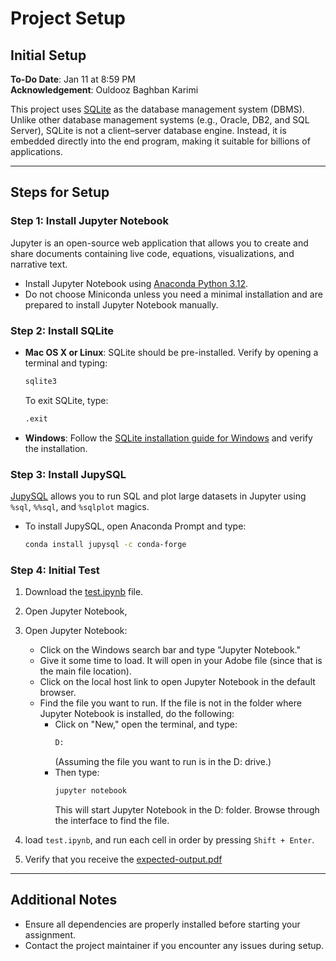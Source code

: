# Project Setup

## Initial Setup

**To-Do Date**: Jan 11 at 8:59 PM  
**Acknowledgement**: Ouldooz Baghban Karimi

This project uses [SQLite](https://en.wikipedia.org/wiki/SQLite) as the database management system (DBMS). Unlike other database management systems (e.g., Oracle, DB2, and SQL Server), SQLite is not a client–server database engine. Instead, it is embedded directly into the end program, making it suitable for billions of applications.

---

## Steps for Setup

### Step 1: Install Jupyter Notebook
Jupyter is an open-source web application that allows you to create and share documents containing live code, equations, visualizations, and narrative text.

- Install Jupyter Notebook using [Anaconda Python 3.12](https://www.anaconda.com/download/success). 
- Do not choose Miniconda unless you need a minimal installation and are prepared to install Jupyter Notebook manually.

### Step 2: Install SQLite
- **Mac OS X or Linux**: SQLite should be pre-installed. Verify by opening a terminal and typing:
  ```bash
  sqlite3
  ```
  To exit SQLite, type:
  ```bash
  .exit
  ```

- **Windows**: Follow the [SQLite installation guide for Windows](https://www.sqlitetutorial.net/download-install-sqlite/) and verify the installation.

### Step 3: Install JupySQL
[JupySQL](https://jupysql.ploomber.io/en/latest/quick-start.html) allows you to run SQL and plot large datasets in Jupyter using `%sql`, `%%sql`, and `%sqlplot` magics.

- To install JupySQL, open Anaconda Prompt and type:
  ```bash
  conda install jupysql -c conda-forge
  ```

### Step 4: Initial Test
1. Download the [test.ipynb](https://github.com/faa35/CMPT_354/blob/main/Module_1/test.ipynb) file.
2. Open Jupyter Notebook, 
3. Open Jupyter Notebook:
   - Click on the Windows search bar and type "Jupyter Notebook."
   - Give it some time to load. It will open in your Adobe file (since that is the main file location).
   - Click on the local host link to open Jupyter Notebook in the default browser.
   - Find the file you want to run. If the file is not in the folder where Jupyter Notebook is installed, do the following:
     - Click on "New," open the terminal, and type:
       ```bash
       D:
       ```
       (Assuming the file you want to run is in the D: drive.)
     - Then type:
       ```bash
       jupyter notebook
       ```
       This will start Jupyter Notebook in the D: folder. Browse through the interface to find the file.







4. load `test.ipynb`, and run each cell in order by pressing `Shift + Enter`.
5. Verify that you receive the [expected-output.pdf](https://github.com/faa35/CMPT_354/blob/main/Module_1/expected-output.pdf)

---

## Additional Notes
- Ensure all dependencies are properly installed before starting your assignment.
- Contact the project maintainer if you encounter any issues during setup.
